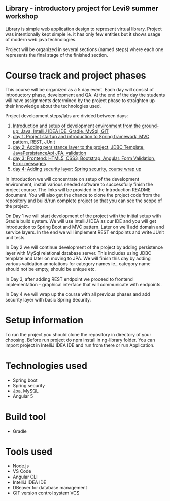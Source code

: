 ## Library - introductory project for Levi9 summer workshop

Library is simple web application design to represent virtual library. Project was intentionally kept simple ie. it has
only few entities but it shows usage of modern web java technologies.

Project will be organized in several sections (named steps) where each one represents the final stage of the finished
section.

# Course track and project phases

This course will be organized as a 5 day event. Each day will consist of introductory phase, development and QA. At the
end of the day the students will have assignments determined by the project phase to straighten up their knowledge about
the technologies used.

Project development steps/labs are divided between days:

1.	[Introduction and setup of development environment from the ground-up: Java, IntelliJ IDEA IDE, Gradle, MySql, GIT](https://github.com/sjovic/library/tree/master/tech9)
2.  [day 1: Project startup and introduction to Spring framework, MVC pattern, REST, JUnit](https://github.com/sjovic/library/tree/master/tech9/day1)
3.  [day 2: Adding persistance layer to the project, JDBC Template, JavaPersistanceApi JPA, validation](https://github.com/sjovic/library/tree/master/tech9/day2)
4.  [day 3: Frontend: HTML5, CSS3, Bootstrap, Angular, Form Validation, Error messages](https://github.com/sjovic/library/tree/master/tech9/day3)
5.  [day 4: Adding security layer: Spring security, course wrap up](https://github.com/sjovic/library/tree/master/tech9/day4)

In Introduction we will concentrate on setup of the development environment, install various needed software to successfully
finish the project course. The links will be provided in the Introduction README document. You will also get the chance to
clone the project code from the repository and build/run complete project so that you can see the scope of the project.

On Day 1 we will start development of the project with the initial setup with Gradle build system. We will use IntelliJ IDEA as
our IDE and you will get introduction to Spring Boot and MVC pattern. Later on we'll add domain and service layers.
In the end we will implement REST endpoints and write JUnit unit tests.

In Day 2 we will continue development of the project by adding persistence layer with MySql relational database server.
This includes using JDBC template and later on moving to JPA. We will finish this day by adding various validation annotations
for category names ie., category name should not be empty, should be unique etc.

In Day 3, after adding REST endpoint we proceed to frontend implementation - graphical interface that will communicate with endpoints.

In Day 4 we will wrap up the course with all previous phases and add security layer with basic Spring Security.


# Setup information

To run the project you should clone the repository in directory of your choosing.
Before run project do npm install in ng-library folder.
You can import project in IntelliJ IDEA IDE and run from there or run Application.

# Technologies used

- Spring boot 
- Spring security 
- Jpa, MySQL 
- Angular 5

# Build tool

- Gradle

# Tools used

- Node.js
- VS Code
- Angular CLI
- IntelliJ IDEA IDE
- DBeaver for database management
- GIT version control system VCS